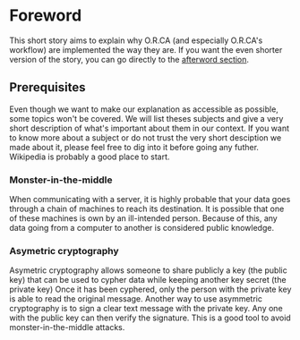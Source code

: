 # Foreword

This short story aims to explain why O.R.CA (and especially O.R.CA's workflow) are implemented the way they are.
If you want the even shorter version of the story, you can go directly to the [afterword section](./afterword.md).

## Prerequisites

Even though we want to make our explanation as accessible as possible, some topics won't be covered.
We will list theses subjects and give a very short description of what's important about them in our context.
If you want to know more about a subject or do not trust the very short desciption we made about it, please feel free to dig into it before going any futher.
Wikipedia is probably a good place to start.

### Monster-in-the-middle

When communicating with a server, it is highly probable that your data goes through a chain of machines to reach its destination.
It is possible that one of these machines is own by an ill-intended person.
Because of this, any data going from a computer to another is considered public knowledge.

### Asymetric cryptography

Asymetric cryptography allows someone to share publicly a key (the public key) that can be used to cypher data while keeping another key secret (the private key)
Once it has been cyphered, only the person with the private key is able to read the original message.
Another way to use asymmetric cryptography is to sign a clear text message with the private key.
Any one with the public key can then verify the signature.
This is a good tool to avoid monster-in-the-middle attacks.
